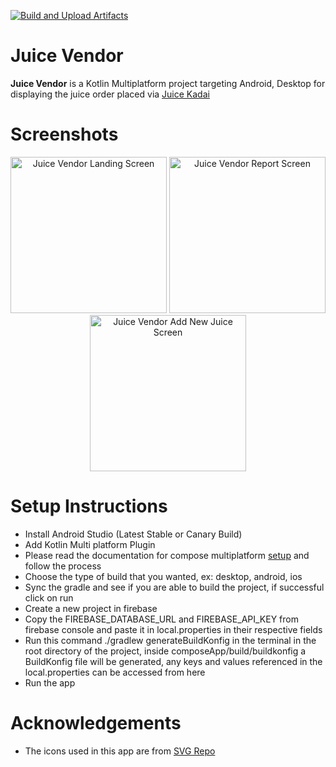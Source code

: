 [![Build and Upload Artifacts](https://github.com/dinesh-thiyagarajan/Juice-Vendor/actions/workflows/build.yml/badge.svg)](https://github.com/dinesh-thiyagarajan/Juice-Vendor/actions/workflows/build.yml)

# Juice Vendor

**Juice Vendor** is a Kotlin Multiplatform project targeting Android, Desktop for displaying the juice order placed via [Juice Kadai](https://github.com/dinesh-thiyagarajan/Juice-Kadai)

# Screenshots

<p align="center">
  <img src="https://github.com/dinesh-thiyagarajan/Juice-Vendor/assets/17405840/dd698747-1003-4340-99e5-b99c2891f2d7" width="250" alt="Juice Vendor Landing Screen"/>
  <img src="https://github.com/dinesh-thiyagarajan/Juice-Vendor/assets/17405840/72e6f40e-3a08-4027-ae1a-5e88fa9d8bf5" width="250" alt="Juice Vendor Report Screen"/>
  <img src="https://github.com/dinesh-thiyagarajan/Juice-Vendor/assets/17405840/8841457d-05d4-4deb-85f9-13f166030142" width="250" alt="Juice Vendor Add New Juice Screen"/>
</p>

# Setup Instructions

- Install Android Studio (Latest Stable or Canary Build)
- Add Kotlin Multi platform Plugin
- Please read the documentation for compose multiplatform [setup](https://www.jetbrains.com/help/kotlin-multiplatform-dev/compose-multiplatform-setup.html) and follow the process
- Choose the type of build that you wanted, ex: desktop, android, ios
- Sync the gradle and see if you are able to build the project, if successful click on run
- Create a new project in firebase
- Copy the FIREBASE_DATABASE_URL and FIREBASE_API_KEY from firebase console and paste it in local.properties in their respective fields
- Run this command ./gradlew generateBuildKonfig in the terminal in the root directory of the project, inside composeApp/build/buildkonfig a BuildKonfig file will be generated, any keys and values referenced in the local.properties can be accessed from here
- Run the app

# Acknowledgements

- The icons used in this app are from [SVG Repo](https://www.svgrepo.com)
  
